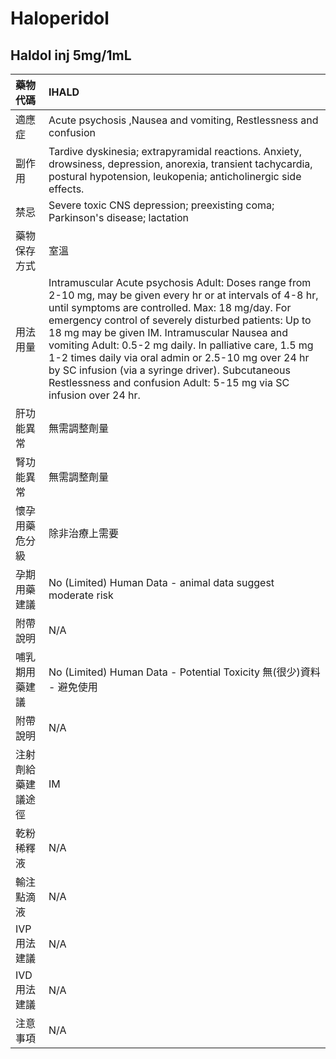 # Haloperidol

## Haldol inj 5mg/1mL

| 藥物代碼           | IHALD                                                                                                                                                                                                                                                                                                                                                                                                                                                                                                                      |
|:-------------------|:---------------------------------------------------------------------------------------------------------------------------------------------------------------------------------------------------------------------------------------------------------------------------------------------------------------------------------------------------------------------------------------------------------------------------------------------------------------------------------------------------------------------------|
| 適應症             | Acute psychosis ,Nausea and vomiting, Restlessness and confusion                                                                                                                                                                                                                                                                                                                                                                                                                                                           |
| 副作用             | Tardive dyskinesia; extrapyramidal reactions. Anxiety, drowsiness, depression, anorexia, transient tachycardia, postural hypotension, leukopenia; anticholinergic side effects.                                                                                                                                                                                                                                                                                                                                            |
| 禁忌               | Severe toxic CNS depression; preexisting coma; Parkinson's disease; lactation                                                                                                                                                                                                                                                                                                                                                                                                                                              |
| 藥物保存方式       | 室溫                                                                                                                                                                                                                                                                                                                                                                                                                                                                                                                       |
| 用法用量           | Intramuscular Acute psychosis Adult: Doses range from 2-10 mg, may be given every hr or at intervals of 4-8 hr, until symptoms are controlled. Max: 18 mg/day. For emergency control of severely disturbed patients: Up to 18 mg may be given IM. Intramuscular  Nausea and vomiting  Adult: 0.5-2 mg daily. In palliative care, 1.5 mg 1-2 times daily via oral admin or 2.5-10 mg over 24 hr by SC infusion (via a syringe driver). Subcutaneous  Restlessness and confusion  Adult: 5-15 mg via SC infusion over 24 hr. |
| 肝功能異常         | 無需調整劑量                                                                                                                                                                                                                                                                                                                                                                                                                                                                                                               |
| 腎功能異常         | 無需調整劑量                                                                                                                                                                                                                                                                                                                                                                                                                                                                                                               |
| 懷孕用藥危分級     | 除非治療上需要                                                                                                                                                                                                                                                                                                                                                                                                                                                                                                             |
| 孕期用藥建議       | No (Limited) Human Data - animal data suggest moderate risk                                                                                                                                                                                                                                                                                                                                                                                                                                                                |
| 附帶說明           | N/A                                                                                                                                                                                                                                                                                                                                                                                                                                                                                                                        |
| 哺乳期用藥建議     | No (Limited) Human Data - Potential Toxicity 無(很少)資料 - 避免使用                                                                                                                                                                                                                                                                                                                                                                                                                                                       |
| 附帶說明           | N/A                                                                                                                                                                                                                                                                                                                                                                                                                                                                                                                        |
| 注射劑給藥建議途徑 | IM                                                                                                                                                                                                                                                                                                                                                                                                                                                                                                                         |
| 乾粉稀釋液         | N/A                                                                                                                                                                                                                                                                                                                                                                                                                                                                                                                        |
| 輸注點滴液         | N/A                                                                                                                                                                                                                                                                                                                                                                                                                                                                                                                        |
| IVP 用法建議       | N/A                                                                                                                                                                                                                                                                                                                                                                                                                                                                                                                        |
| IVD 用法建議       | N/A                                                                                                                                                                                                                                                                                                                                                                                                                                                                                                                        |
| 注意事項           | N/A                                                                                                                                                                                                                                                                                                                                                                                                                                                                                                                        |

